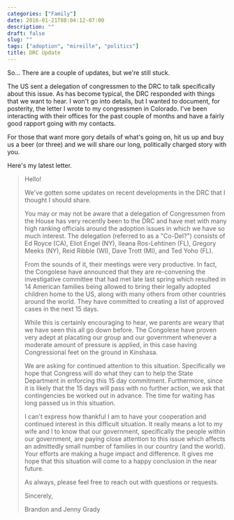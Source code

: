 ```yaml
---
categories: ["Family"]
date: 2016-01-21T08:04:12-07:00
description: ""
draft: false
slug: ""
tags: ["adoption", "mireille", "politics"]
title: DRC Update
---
```

So... There are a couple of updates, but we're still stuck.

The US sent a delegation of congressmen to the DRC to talk specifically about
this issue. As has become typical, the DRC responded with things that we want
to hear. I won't go into details, but I wanted to document, for posterity,
the letter I wrote to my congressmen in Colorado. I've been interacting with
their offices for the past couple of months and have a fairly good rapport
going with my contacts.

For those that want more gory details of what's going on, hit us up and buy us
a beer (or three) and we will share our long, politically charged story with
you.

Here's my latest letter.

>Hello!
>
>We've gotten some updates on recent developments in the DRC that I thought I should share.
>
>You may or may not be aware that a delegation of Congressmen from the House has very recently been to the DRC and have met with many high ranking officials around the adoption issues in which we have so much interest. The delegation (referred to as a "Co-Del?") consists of Ed Royce (CA), Eliot Engel (NY), Ileana Ros-Lehtinen (FL), Gregory Meeks (NY), Reid Ribble (WI), Dave Trott (MI), and Ted Yoho (FL).
>
>From the sounds of it, their meetings were very productive. In fact, the Congolese have announced that they are re-convening the investigative committee that had met late last spring which resulted in 14 American families being allowed to bring their legally adopted children home to the US, along with many others from other countries around the world. They have committed to creating a list of approved cases in the next 15 days.
>
>While this is certainly encouraging to hear, we parents are weary that we have seen this all go down before. The Congolese have proven very adept at placating our group and our government whenever a moderate amount of pressure is applied, in this case having Congressional feet on the ground in Kinshasa.
>
>We are asking for continued attention to this situation. Specifically we hope that Congress will do what they can to help the State Department in enforcing this 15 day commitment. Furthermore, since it is likely that the 15 days will pass with no further action, we ask that contingencies be worked out in advance. The time for waiting has long passed us in this situation.
>
>I can't express how thankful I am to have your cooperation and continued interest in this difficult situation. It really means a lot to my wife and I to know that our government, specifically the people within our government, are paying close attention to this issue which affects an admittedly small number of families in our country (and the world). Your efforts are making a huge impact and difference. It gives me hope that this situation will come to a happy conclusion in the near future.
>
>As always, please feel free to reach out with questions or requests.
>
>Sincerely,
>
>Brandon and Jenny Grady
